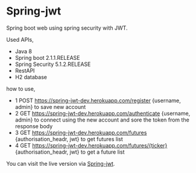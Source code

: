 Spring-jwt
==========================

Spring boot web using spring security with JWT.

Used APIs,

- Java 8
- Spring boot 2.1.1.RELEASE
- Spring Security 5.1.2.RELEASE
- RestAPI
- H2 database

how to use,

- 1 POST https://spring-jwt-dev.herokuapp.com/register {username, admin} to save new account
- 2 GET https://spring-jwt-dev.herokuapp.com/authenticate {username, admin} to connect using the new account and sore the token from the response body
- 3 GET https://spring-jwt-dev.herokuapp.com/futures {authorisation_headr, jwt}  to get futures list
- 4 GET https://spring-jwt-dev.herokuapp.com/futures/{ticker} {authorisation_headr, jwt}  to get a future list

You can visit the live version via [Spring-jwt](https://spring-jwt-dev.herokuapp.com//).



